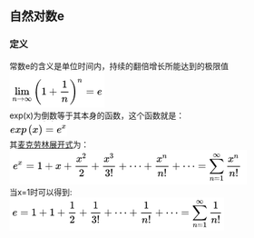 ## 自然对数e
### 定义
常数e的含义是单位时间内，持续的翻倍增长所能达到的极限值  
![](src/formula_0.png)  
exp(x)为倒数等于其本身的函数，这个函数就是：  
![](src/formula_3.png)  
其[麦克劳林展开式](../Taylor/README.md)为：  
![](src/formula_1.png)  
当x=1时可以得到:  
![](src/formula_2.png)